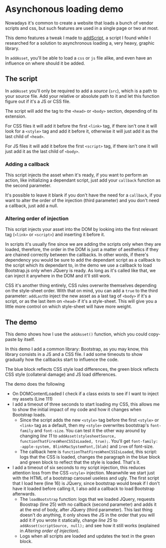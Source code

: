 # Asynchonous loading demo

Nowadays it's common to create a website that loads a bunch of vendor scripts and css, but such features are used in a single page or two at most.

This demo features a tweak I made to [addScript](https://stackoverflow.com/questions/7718935/load-scripts-asynchronously#answer-7719185), a script I found while I researched for a solution to asynchronous loading a, very heavy, graphic library.

In `addAsset`, you'll be able to load a `css` or `js` file alike, and even have an influence on where should it be added.

## The script

In `addAsset` you'll only be required to add a _source_ (`src`), which is a path to your source file. Add your relative or absolute path to it and let this function figure out if it's a JS or CSS file.

The script will add the tag to the `<head>` or `<body>` section, depending of its extension.

For CSS files it will add it before the first `<link>` tag, if there isn't one it will look for a `<style>` tag and add it before it, otherwise it will just add it as the last child of `<head>`.

For JS files it will add it before the first `<script>` tag, if there isn't one it will just add it as the last child of `<body>`.


### Adding a callback

This script injects the asset when it's ready, if you want to perform an action, like initializing a dependant script, just add your `callback` function as the second parameter.

It's possible to leave it blank if you don't have the need for a `callback`, if you want to alter the order of the injection (third parameter) and you don't need  a callback, just add a null.

### Altering order of injection

This script injects your asset into the DOM by looking into the first relevant tag (`<link>` or `<script>`) and inserting it before it.

In scripts it's usually fine since we are adding the scripts only when they are loaded, therefore, the order in the DOM is just a matter of aesthetics if they are chained correctly between the callbacks. In other words, if there's dependency you would be sure to add the dependant script as a callback to the script which its dependant to, in the demo we use a callback to load Bootstrap.js only when JQuery is ready. As long as it's called like that, we can inject it anywhere in the DOM and it'll still work.

CSS it's another thing entirely, CSS rules overwrite themselves depending on the style-sheet order. With that on mind, you can add a `true` to the third parameter: `addLast`to inject the new asset as a last tag of `<body>` if it's a script, or as the last item on `<head>` if it's a style-sheet. This will give you a little more control on which style-sheet will have more weight.


## The demo

This demo shows how I use the `addAsset()` function, which you could copy-paste by itself.

In this demo I add a common library: Bootstrap, as you may know, this library consists in a JS and a CSS file. I add some timeouts to show gradually how the callbacks start to influence the code.

The blue block reflects CSS style load differences, the green block reflects CSS style (collateral damage) and JS load differences.

The demo does the following

* On DOMContentLoaded I check if a class exists to see if I want to inject my assets (Line 111)
* I add a timeout of three seconds to start loading my CSS, this allows me to show the initial impact of my code and how it changes when Bootstrap loads.
  * Since the script adds the new `<style>` tag before the first `<style>` or `<link>` tag as a default, then my `<style>` overwrites bootstrap's `font-family` and `font-size`. You can test it the other way around by changing *line 11* to `addAsset(stylesheetSource, functionThatFiresWhenCSSIsLoaded, true);`. You'll get `font-family: -apple-system, BlinkMacSystemFont,[blah]` and `1rem` of font-size.
  * The callback here is `functionThatFiresWhenCSSIsLoaded`, this script: logs that the CSS is loaded, changes the paragraph in the blue block and green block to reflect that the style is loaded. That's it.
* I add a timeout of six seconds to my script injection, this reduces attention loss from the CSS `<style>` injection. Meanwhile we start just with the HTML of a bootstrap carousel useless and ugly. The first script that I load here (line 16) is JQuery, since bootstrap would break if I don't have it loaded before calling it, I also add a callback to load Bootstrap afterwards.
  * The `loadBootstrap` function: logs that we loaded JQuery, requests Boostrap (line 25) with no callback (second parameter) and adds it at the end of body, after JQuery (third parameter). This last thing doesn't do anything, it only shows the JS in the order that you will add it if you wrote it statically, change *line 25* to `addAsset(scriptSource, null);` and see how it still works (explained in *Altering order of injection*).
  * Logs when all scripts are loaded and updates the text in the green block.